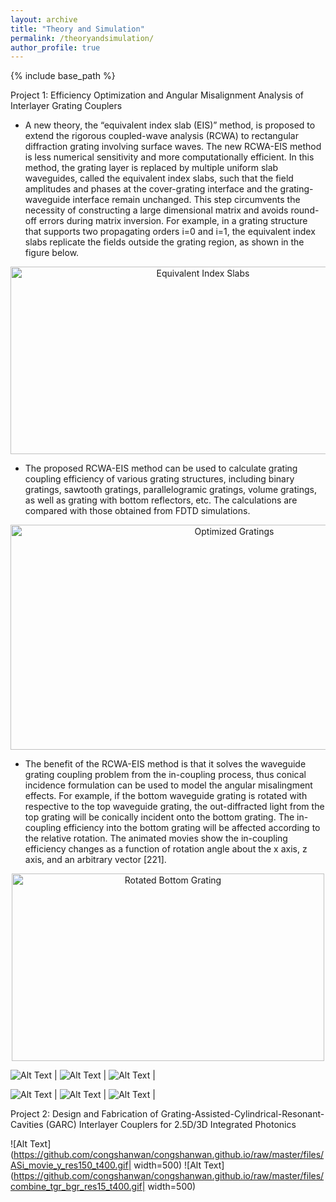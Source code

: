 ```yaml
---
layout: archive
title: "Theory and Simulation"
permalink: /theoryandsimulation/
author_profile: true
---
```


{% include base_path %}

Project 1: Efficiency Optimization and Angular Misalignment Analysis of Interlayer Grating Couplers 
* A new theory, the “equivalent index slab (EIS)” method, is proposed to extend the rigorous coupled-wave analysis (RCWA) to rectangular diffraction grating involving surface waves. The new RCWA-EIS method is less numerical sensitivity and more computationally efficient. In this method, the grating layer is replaced by multiple uniform slab waveguides, called the equivalent index slabs, such that the field amplitudes and phases at the cover-grating interface and the grating-waveguide interface remain unchanged. This step circumvents the necessity of constructing a large dimensional matrix and avoids round-off errors during matrix inversion. For example, in a grating structure that supports two propagating orders i=0 and i=1, the equivalent index slabs replicate the fields outside the grating region, as shown in the figure below. <br/>
<center><img src="/images/fig_slab.png" alt="Equivalent Index Slabs" style="width:600px;height:300px;"></center>

* The proposed RCWA-EIS method can be used to calculate grating coupling efficiency of various grating structures, including binary gratings, sawtooth gratings, parallelogramic gratings, volume gratings, as well as grating with bottom reflectors, etc. The calculations are compared with those obtained from FDTD simulations. <br/>
<center><img src="/images/fig_gr_opt.png" alt="Optimized Gratings" style="width:700px;height:360px;"></center>

* The benefit of the RCWA-EIS method is that it solves the waveguide grating coupling problem from the in-coupling process, thus conical incidence formulation can be used to model the angular misalingment effects. For example, if the bottom waveguide grating is rotated with respective to the top waveguide grating, the out-diffracted light from the top grating will be conically incident onto the bottom grating. The in-coupling efficiency into the bottom grating will be affected according to the relative rotation. The animated movies show the in-coupling efficiency changes as a function of rotation angle about the x axis, z axis, and an arbitrary vector [221].<br/>
<center><img src="/images/fig_rot.png" alt="Rotated Bottom Grating" style="width:500px;height:300px;"></center>

![Alt Text](https://github.com/congshanwan/congshanwan.github.io/raw/master/files/rotate_001_conf.gif)  |  ![Alt Text](https://github.com/congshanwan/congshanwan.github.io/raw/master/files/rotate_100_conf.gif)  |  ![Alt Text](https://github.com/congshanwan/congshanwan.github.io/raw/master/files/rotate_221_conf.gif)  | 

![Alt Text](https://github.com/congshanwan/congshanwan.github.io/raw/master/files/rotate_001_eff.gif)  |  ![Alt Text](https://github.com/congshanwan/congshanwan.github.io/raw/master/files/rotate_100_eff.gif)  |  ![Alt Text](https://github.com/congshanwan/congshanwan.github.io/raw/master/files/rotate_221_eff.gif)  |    













Project 2: Design and Fabrication of Grating-Assisted-Cylindrical-Resonant-Cavities (GARC) Interlayer Couplers for 2.5D/3D Integrated Photonics

![Alt Text](https://github.com/congshanwan/congshanwan.github.io/raw/master/files/ASi_movie_y_res150_t400.gif| width=500)
![Alt Text](https://github.com/congshanwan/congshanwan.github.io/raw/master/files/combine_tgr_bgr_res15_t400.gif| width=500)

